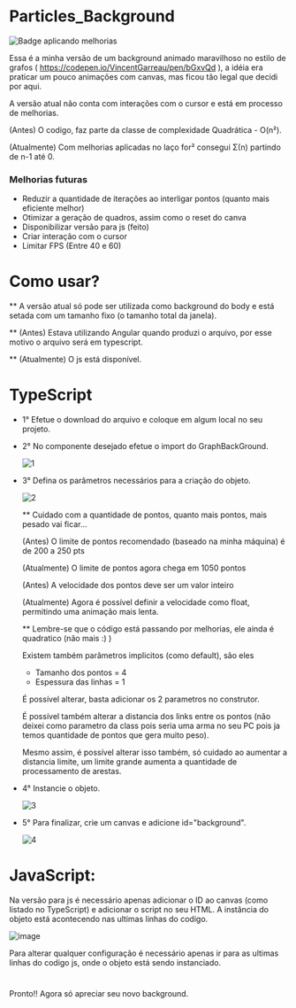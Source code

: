 # Particles_Background
![Badge aplicando melhorias](https://img.shields.io/badge/Status-Aplicando_melhorias-orange)

Essa é a minha versão de um background animado maravilhoso no estilo de grafos ( https://codepen.io/VincentGarreau/pen/bGxvQd ), a idéia era praticar um pouco animações com canvas, mas ficou tão legal que decidi por aqui.

A versão atual não conta com interações com o cursor e está em processo de melhorias.

(Antes) O codigo, faz parte da classe de complexidade Quadrática - O(n²).

(Atualmente) Com melhorias aplicadas no laço for² consegui Σ(n) partindo de n-1 até 0.

### Melhorias futuras

- Reduzir a quantidade de iterações ao interligar pontos (quanto mais eficiente melhor)
- Otimizar a geração de quadros, assim como o reset do canva
- Disponibilizar versão para js (feito)
- Criar interação com o cursor
- Limitar FPS (Entre 40 e 60)

# Como usar?

** A versão atual só pode ser utilizada como background do body e está setada com um tamanho fixo (o tamanho total da janela).

** (Antes) Estava utilizando Angular quando produzi o arquivo, por esse motivo o arquivo será em typescript.

** (Atualmente) O js está disponível.

# TypeScript

- 1° Efetue o download do arquivo e coloque em algum local no seu projeto.
- 2° No componente desejado efetue o import do GraphBackGround.
  
  ![1](https://github.com/CostaJoseff/Particles_Background/assets/97255656/944597c8-5417-4265-8bc0-69a9b25506be)

- 3° Defina os parâmetros necessários para a criação do objeto.
  
  ![2](https://github.com/CostaJoseff/Particles_Background/assets/97255656/cd0dbfcc-fdfb-4b79-9dde-e08a196f8a97)
  
  ** Cuidado com a quantidade de pontos, quanto mais pontos, mais pesado vai ficar...
  
  (Antes) O limite de pontos recomendado (baseado na minha máquina) é de 200 a 250 pts
  
  (Atualmente) O limite de pontos agora chega em 1050 pontos

  (Antes) A velocidade dos pontos deve ser um valor inteiro
  
  (Atualmente) Agora é possível definir a velocidade como float, permitindo uma animação mais lenta.
  
  ** Lembre-se que o código está passando por melhorias, ele ainda é quadratico (não mais :) )
  
  Existem também parâmetros implicitos (como default), são eles
    - Tamanho dos pontos = 4
    - Espessura das linhas = 1
      
  É possível alterar, basta adicionar os 2 parametros no construtor.

  É possível também alterar a distancia dos links entre os pontos (não deixei como parametro da class pois seria uma arma no seu PC pois ja temos quantidade de pontos que gera muito peso).
  
  Mesmo assim, é possível alterar isso também, só cuidado ao aumentar a distancia limite, um limite grande aumenta a quantidade de processamento de arestas.
  
- 4° Instancie o objeto.
  
  ![3](https://github.com/CostaJoseff/Particles_Background/assets/97255656/01e09e1d-c119-4e25-a792-d1ebbcfae975)

  
- 5° Para finalizar, crie um canvas e adicione id="background".
  
  ![4](https://github.com/CostaJoseff/Particles_Background/assets/97255656/00649653-cb6f-4358-8e8f-a731d97d12f2)


# JavaScript:

Na versão para js é necessário apenas adicionar o ID ao canvas (como listado no TypeScript) e adicionar o script no seu HTML. A instância do objeto está acontecendo nas ultimas linhas do codigo.

![image](https://github.com/CostaJoseff/Particles_Background/assets/97255656/184bf65d-7086-4f7b-afa5-d04945b15a80)

Para alterar qualquer configuração é necessário apenas ir para as ultimas linhas do codigo js, onde o objeto está sendo instanciado.

#
Pronto!!
Agora só apreciar seu novo background.


